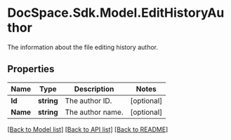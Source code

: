# DocSpace.Sdk.Model.EditHistoryAuthor
The information about the file editing history author.

## Properties

Name | Type | Description | Notes
------------ | ------------- | ------------- | -------------
**Id** | **string** | The author ID. | [optional] 
**Name** | **string** | The author name. | [optional] 

[[Back to Model list]](../README.md#documentation-for-models) [[Back to API list]](../README.md#documentation-for-api-endpoints) [[Back to README]](../README.md)

